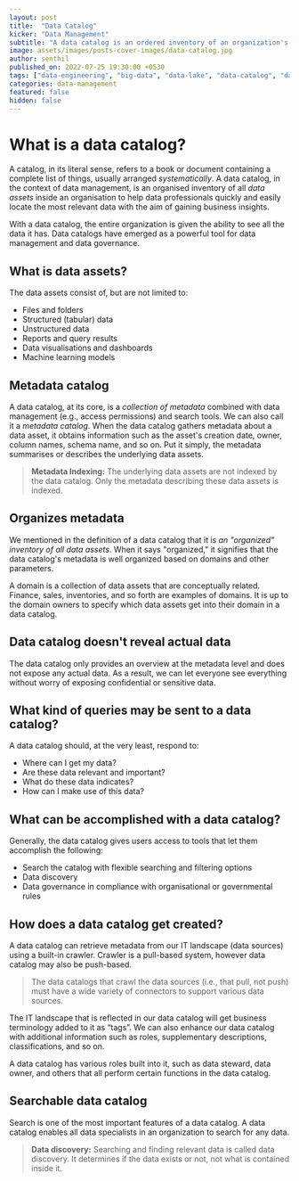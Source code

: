 ```yaml
---
layout: post
title:  "Data Catalog"
kicker: "Data Management"
subtitle: "A data catalog is an ordered inventory of an organization's data assets that makes it easy to find the most relevant data quickly."
image: assets/images/posts-cover-images/data-catalog.jpg
author: senthil
published_on: 2022-07-25 19:30:00 +0530
tags: ["data-engineering", "big-data", "data-lake", "data-catalog", "data-inventory"]
categories: data-management
featured: false
hidden: false
---
```


# What is a data catalog?
A catalog, in its literal sense, refers to a book or document containing a complete list of things, usually arranged *systematically*. A data catalog, in the context of data management, is an organised inventory of all *data assets* inside an organisation to help data professionals quickly and easily locate the most relevant data with the aim of gaining business insights. 

With a data catalog, the entire organization is given the ability to see all the data it has. Data catalogs have emerged as a powerful tool for data management and data governance.

## What is data assets?

The data assets consist of, but are not limited to:

- Files and folders
- Structured (tabular) data
- Unstructured data
- Reports and query results
- Data visualisations and dashboards
- Machine learning models

## Metadata catalog
A data catalog, at its core, is a *collection of metadata* combined with data management (e.g., access permissions) and search tools. We can also call it a *metadata catalog*. When the data catalog gathers metadata about a data asset, it obtains information such as the asset's creation date, owner, column names, schema name, and so on. Put it simply, the metadata summarises or describes the underlying data assets.

> **Metadata Indexing:** The underlying data assets are not indexed by the data catalog. Only the metadata describing these data assets is indexed.

## Organizes metadata

We mentioned in the definition of a data catalog that it is *an "organized" inventory of all data assets*. When it says "organized," it signifies that the data catalog's metadata is well organized based on domains and other parameters.

A domain is a collection of data assets that are conceptually related. Finance, sales, inventories, and so forth are examples of domains. It is up to the domain owners to specify which data assets get into their domain in a data catalog.

## Data catalog doesn't reveal actual data

The data catalog only provides an overview at the metadata level and does not expose any actual data. As a result, we can let everyone see everything without worry of exposing confidential or sensitive data.

## What kind of queries may be sent to a data catalog?

A data catalog should, at the very least, respond to:
- Where can I get my data?
- Are these data relevant and important?
- What do these data indicates?
- How can I make use of this data?

## What can be accomplished with a data catalog?

Generally, the data catalog gives users access to tools that let them accomplish the following:
- Search the catalog with flexible searching and filtering options
- Data discovery
- Data governance in compliance with organisational or governmental rules

## How does a data catalog get created?

A data catalog can retrieve metadata from our IT landscape (data sources) using a built-in crawler. Crawler is a pull-based system, however data catalog may also be push-based. 

> The data catalogs that crawl the data sources (i.e., that pull, not push) must have a wide variety of connectors to support various data sources.

The IT landscape that is reflected in our data catalog will get business terminology added to it as “tags”. We can also enhance our data catalog with additional information such as roles, supplementary descriptions, classifications, and so on.

A data catalog has various roles built into it, such as data steward, data owner, and others that all perform certain functions in the data catalog.

## Searchable data catalog

Search is one of the most important features of a data catalog. A data catalog enables all data specialists in an organization to search for any data.

> **Data discovery:** Searching and finding relevant data is called data discovery. It determines if the data exists or not, not what is contained inside it.



